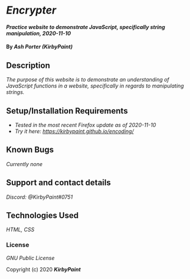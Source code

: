 # _Encrypter_

#### _Practice website to demonstrate JavaScript, specifically string manipulation, 2020-11-10_

#### By _**Ash Porter (KirbyPaint)**_

## Description

_The purpose of this website is to demonstrate an understanding of JavaScript functions in a website, specifically in regards to manipulating strings._

## Setup/Installation Requirements

* _Tested in the most recent Firefox update as of 2020-11-10_
* _Try it here: https://kirbypaint.github.io/encoding/_

## Known Bugs

_Currently none_

## Support and contact details

_Discord: @KirbyPaint#0751_

## Technologies Used

_HTML, CSS_

### License

*GNU Public License*

Copyright (c) 2020 **_KirbyPaint_**